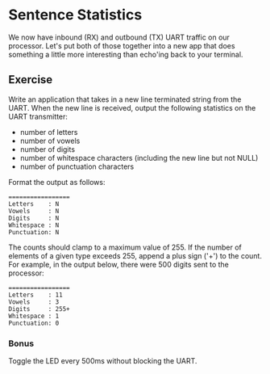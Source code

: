 # Sentence Statistics

We now have inbound (RX) and outbound (TX) UART traffic on our processor. Let's
put both of those together into a new app that does something a little more
interesting than echo'ing back to your terminal.

## Exercise

Write an application that takes in a new line terminated string from the UART.
When the new line is received, output the following statistics on the UART
transmitter:

- number of letters
- number of vowels
- number of digits
- number of whitespace characters (including the new line but not NULL)
- number of punctuation characters

Format the output as follows:

    =================
    Letters    : N
    Vowels     : N
    Digits     : N
    Whitespace : N
    Punctuation: N

The counts should clamp to a maximum value of 255. If the number of elements of
a given type exceeds 255, append a plus sign ('+') to the count. For example, 
in the output below, there were 500 digits sent to the processor:

    =================
    Letters    : 11
    Vowels     : 3
    Digits     : 255+
    Whitespace : 1
    Punctuation: 0

### Bonus

Toggle the LED every 500ms without blocking the UART.
